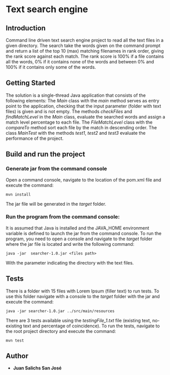 # Text search engine

## Introduction 
Command line driven text search engine project to read all the text files in a given directory.
The search take the words given on the command prompt and return a list of the top 10 (max) matching filenames in rank order, giving the rank score against each match.
The rank score is 100% if a file contains all the words, 0% if it contains none of the words and between 0% and 100% if it contains only some of the words. 

## Getting Started
The solution is a single-thread Java application that consists of the following elements:
The *Main* class with the *main* method serves as entry point to the application, checking that the input parameter (folder with text files) is given and is not empty.
The methods *checkFiles* and *findMatchLevel* in the *Main* class, evaluate the searched words and assign a match level percentage to each file.
The *FileMatchLevel* class with the *compareTo* method sort each file by the match in descending order. The class *MainTest* with the methods *test1*, *test2* and *test3* evaluate the performance of the project.

## Build and run the project

### Generate jar from the command console 
Open a command console, navigate to the location of the pom.xml file and execute the command:
```
mvn install
```
The jar file will be generated in the *target* folder.

### Run the program from the command console:
It is assumed that Java is installed and the JAVA_HOME environment variable is defined to launch the jar from the command console. To run the program, you need to open a console and navigate to the *target* folder where the jar file is located and write the following command:
```
java -jar  searcher-1.0.jar <files path>
```
With the parameter indicating the directory with the text files.  

## Tests
There is a folder with 15 files with Lorem Ipsum (filler text) to run tests. To use this folder navigate with a console to the *target* folder with the jar and execute the command:
```
java -jar searcher-1.0.jar ../src/main/resources
```
There are 3 tests available using the *testingFile_1.txt* file (existing text, no-existing text and percentage of coincidence). To run the tests, navigate to the root project directory and execute the command:
```
mvn test
```

## Author
* **Juan Salichs San José**